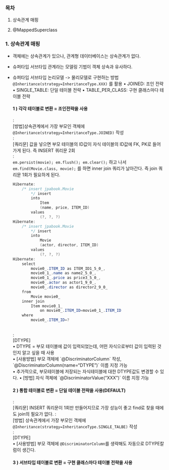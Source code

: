 ### 목차

1. 상속관계 매핑

2. @MappedSuperclass



### 1. 상속관계 매핑

- 객체에는 상속관계가 있으나, 관계형 데이터베이스는 상속관계가 없다. 

- 슈퍼타입 서브타입 관계라는 모델링 기법이 객체 상속과 유사하다.

- 슈퍼타입 서브타입 논리모델 -> 물리모델로 구현하는 방법
`@Inheritance(strategy=InheritanceType.XXX)` 를 활용
• JOINED: 조인 전략
• SINGLE_TABLE: 단일 테이블 전략
• TABLE_PER_CLASS: 구현 클래스마다 테이블 전략

    #### 1 ) 각각 테이블로 변환 = 조인전략을 사용<br/>
    : <br/>
    [방법]상속관계에서 가장 부모인 객체에 `@Inheritance(strategy=InheritanceType.JOINED)` 작성<br/>
    :<br/>
    [쿼리문] 값을 넣으면 부모 테이블의 ID값이 자식 테이블의 ID값에 FK, PK로 들어가게 된다. 즉 INSERT 쿼리문 2회<br/>
    :<br/>
    `em.persist(movie); em.flush(); em.clear();` 하고 나서 `em.find(Movie.class, movie);` 를 하면 inner join 쿼리가 날아간다. 즉 join 쿼리문 1회가 필요하게 된다.
    <br/>

    ```java
    Hibernate: 
        /* insert jpabook.Movie
            */ insert 
            into
                Item
                (name, price, ITEM_ID) 
            values
                (?, ?, ?)
    Hibernate: 
        /* insert jpabook.Movie
            */ insert 
            into
                Movie
                (actor, director, ITEM_ID) 
            values
                (?, ?, ?)
    Hibernate: 
        select
            movie0_.ITEM_ID as ITEM_ID1_5_0_,
            movie0_1_.name as name2_5_0_,
            movie0_1_.price as price3_5_0_,
            movie0_.actor as actor1_9_0_,
            movie0_.director as director2_9_0_ 
        from
            Movie movie0_ 
        inner join
            Item movie0_1_ 
                on movie0_.ITEM_ID=movie0_1_.ITEM_ID 
        where
            movie0_.ITEM_ID=?
    ```
    <br/>
    :<br/>
    [DTYPE]<br/>
    • DTYPE = 부모 테이블에 값이 입력되었는데, 어떤 자식으로부터 값이 입력된 것인지 알고 싶을 때 사용<br/>
    • [사용방법] 부모 객체에 `@DiscriminatorColumn` 작성, `@DiscriminatorColumn(name=“DTYPE”)` 이름 지정 가능<br/>
    • 추가적으로, 부모테이블에 저장되는 자식테이블에 대한 DTYPE값도 변경할 수 있다.
    • [방법] 자식 객체에 `@DiscriminatorValue(“XXX”)` 이름 지정 가능<br/>
    

    #### 2 ) 통합 테이블로 변환 = 단일 테이블 전략을 사용(DEFAULT)<br/>
    :<br/>
    [쿼리문] INSERT 쿼리문이 1회만 만들어지므로 가장 성능이 좋고 find로 찾을 때에도 join의 필요가 없다.
    :<br/>
    [방법] 상속관계에서 가장 부모인 객체에 `@Inheritance(strategy=InheritanceType.SINGLE_TALBE)` 작성<br/>
    :<br/>
    [DTYPE]<br/>
    • [사용방법] 부모 객체에 `@DiscriminatorColumn`를 생략해도 자동으로 DTYPE칼럼이 생긴다. 


    #### 3 ) 서브타입 테이블로 변환 = 구현 클래스마다 테이블 전략을 사용